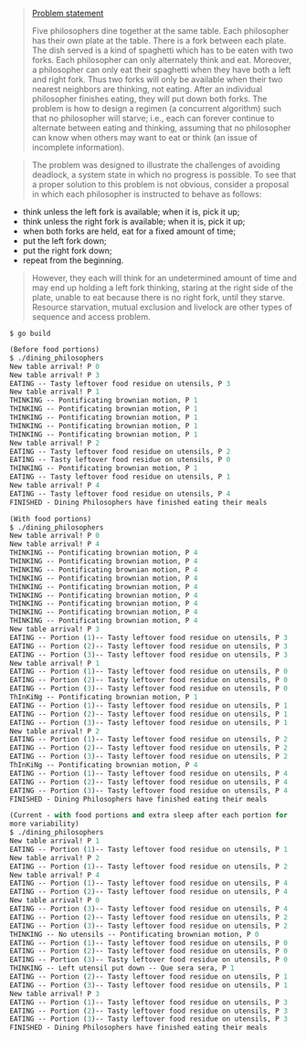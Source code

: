 > [Problem
> statement](https://en.wikipedia.org/wiki/Dining_philosophers_problem#Problem_statement) 
> 
> Five philosophers dine together at the same table. Each philosopher has their own plate at the table. There is a fork between each plate. 
> The dish served is a kind of spaghetti which has to be eaten with two forks. Each philosopher can only alternately think and eat. 
> Moreover, a philosopher can only eat their spaghetti when they have both a left and right fork. Thus two forks will only be available when 
> their two nearest neighbors are thinking, not eating. After an individual philosopher finishes eating, they will put down both forks. 
> The problem is how to design a regimen (a concurrent algorithm) such that no philosopher will starve; i.e., each can forever continue to alternate 
> between eating and thinking, assuming that no philosopher can know when others may want to eat or think (an issue of incomplete information).

> The problem was designed to illustrate the challenges of avoiding deadlock, a system state in which no progress is possible. To see that a proper solution to this 
> problem is not obvious, consider a proposal in which each philosopher is instructed to behave as follows:
>
* think unless the left fork is available; when it is, pick it up;
* think unless the right fork is available; when it is, pick it up;
* when both forks are held, eat for a fixed amount of time;
* put the left fork down;
* put the right fork down;
* repeat from the beginning.

> However, they each will think for an undetermined amount of time and may end up holding a left fork thinking, staring at the right side of the plate, 
> unable to eat because there is no right fork, until they starve. Resource starvation, mutual exclusion and livelock are other 
> types of sequence and access problem. 

```shell
$ go build
```

```ocaml
(Before food portions)
$ ./dining_philosophers 
New table arrival! P 0
New table arrival! P 3
EATING -- Tasty leftover food residue on utensils, P 3
New table arrival! P 1
THINKING -- Pontificating brownian motion, P 1
THINKING -- Pontificating brownian motion, P 1
THINKING -- Pontificating brownian motion, P 1
THINKING -- Pontificating brownian motion, P 1
THINKING -- Pontificating brownian motion, P 1
New table arrival! P 2
EATING -- Tasty leftover food residue on utensils, P 2
EATING -- Tasty leftover food residue on utensils, P 0
THINKING -- Pontificating brownian motion, P 1
EATING -- Tasty leftover food residue on utensils, P 1
New table arrival! P 4
EATING -- Tasty leftover food residue on utensils, P 4
FINISHED - Dining Philosophers have finished eating their meals
```

```ocaml
(With food portions)
$ ./dining_philosophers 
New table arrival! P 0
New table arrival! P 4
THINKING -- Pontificating brownian motion, P 4
THINKING -- Pontificating brownian motion, P 4
THINKING -- Pontificating brownian motion, P 4
THINKING -- Pontificating brownian motion, P 4
THINKING -- Pontificating brownian motion, P 4
THINKING -- Pontificating brownian motion, P 4
THINKING -- Pontificating brownian motion, P 4
THINKING -- Pontificating brownian motion, P 4
THINKING -- Pontificating brownian motion, P 4
New table arrival! P 3
EATING -- Portion (1)-- Tasty leftover food residue on utensils, P 3
EATING -- Portion (2)-- Tasty leftover food residue on utensils, P 3
EATING -- Portion (3)-- Tasty leftover food residue on utensils, P 3
New table arrival! P 1
EATING -- Portion (1)-- Tasty leftover food residue on utensils, P 0
EATING -- Portion (2)-- Tasty leftover food residue on utensils, P 0
EATING -- Portion (3)-- Tasty leftover food residue on utensils, P 0
ThInKiNg -- Pontificating brownian motion, P 1
EATING -- Portion (1)-- Tasty leftover food residue on utensils, P 1
EATING -- Portion (2)-- Tasty leftover food residue on utensils, P 1
EATING -- Portion (3)-- Tasty leftover food residue on utensils, P 1
New table arrival! P 2
EATING -- Portion (1)-- Tasty leftover food residue on utensils, P 2
EATING -- Portion (2)-- Tasty leftover food residue on utensils, P 2
EATING -- Portion (3)-- Tasty leftover food residue on utensils, P 2
ThInKiNg -- Pontificating brownian motion, P 4
EATING -- Portion (1)-- Tasty leftover food residue on utensils, P 4
EATING -- Portion (2)-- Tasty leftover food residue on utensils, P 4
EATING -- Portion (3)-- Tasty leftover food residue on utensils, P 4
FINISHED - Dining Philosophers have finished eating their meals
```

```ocaml
(Current - with food portions and extra sleep after each portion for
more variability)
$ ./dining_philosophers 
New table arrival! P 1
EATING -- Portion (1)-- Tasty leftover food residue on utensils, P 1
New table arrival! P 2
EATING -- Portion (1)-- Tasty leftover food residue on utensils, P 2
New table arrival! P 4
EATING -- Portion (1)-- Tasty leftover food residue on utensils, P 4
EATING -- Portion (2)-- Tasty leftover food residue on utensils, P 4
New table arrival! P 0
EATING -- Portion (3)-- Tasty leftover food residue on utensils, P 4
EATING -- Portion (2)-- Tasty leftover food residue on utensils, P 2
EATING -- Portion (3)-- Tasty leftover food residue on utensils, P 2
THINKING -- No utensils -- Pontificating brownian motion, P 0
EATING -- Portion (1)-- Tasty leftover food residue on utensils, P 0
EATING -- Portion (2)-- Tasty leftover food residue on utensils, P 0
EATING -- Portion (3)-- Tasty leftover food residue on utensils, P 0
THINKING -- Left utensil put down -- Que sera sera, P 1
EATING -- Portion (2)-- Tasty leftover food residue on utensils, P 1
EATING -- Portion (3)-- Tasty leftover food residue on utensils, P 1
New table arrival! P 3
EATING -- Portion (1)-- Tasty leftover food residue on utensils, P 3
EATING -- Portion (2)-- Tasty leftover food residue on utensils, P 3
EATING -- Portion (3)-- Tasty leftover food residue on utensils, P 3
FINISHED - Dining Philosophers have finished eating their meals
```
